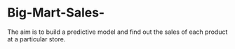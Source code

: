 # Big-Mart-Sales-
The aim is to build a predictive model and find out the sales of each product at a particular store.
